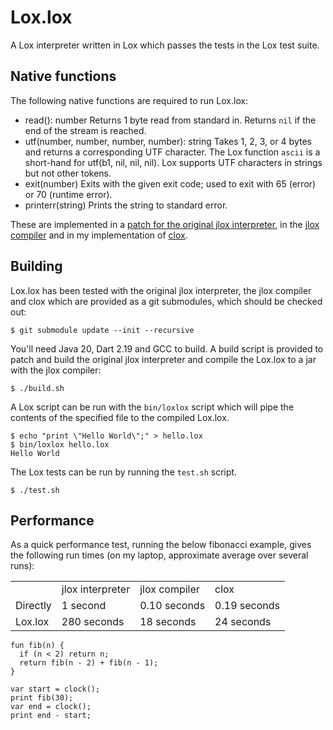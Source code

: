 # Lox.lox

A Lox interpreter written in Lox which passes the tests in the Lox test suite.

## Native functions

The following native functions are required to run Lox.lox:

* read(): number
    Returns 1 byte read from standard in.
    Returns `nil` if the end of the stream is reached.
* utf(number, number, number, number): string
    Takes 1, 2, 3, or 4 bytes and returns a corresponding UTF character.
    The Lox function `ascii` is a short-hand for utf(b1, nil, nil, nil).
    Lox supports UTF characters in strings but not other tokens.
* exit(number)
    Exits with the given exit code; used to exit with 65 (error) or 70 (runtime error).
* printerr(string)
    Prints the string to standard error.

These are implemented in a [patch for the original jlox interpreter](https://github.com/mrjameshamilton/loxlox/blob/main/Interpreter.diff), in the [jlox compiler](https://github.com/mrjameshamilton/jlox) and in my implementation of [clox](https://github.com/mrjameshamilton/clox).

## Building

Lox.lox has been tested with the original jlox interpreter, the jlox compiler and clox which are provided as a git submodules, which should be checked out:

```shell
$ git submodule update --init --recursive
```

You'll need Java 20, Dart 2.19 and GCC to build. A build script is provided to patch and build the original jlox interpreter and compile the Lox.lox to a jar with the jlox compiler:

```shell
$ ./build.sh
```

A Lox script can be run with the `bin/loxlox` script which will
pipe the contents of the specified file to the compiled Lox.lox.

```shell
$ echo "print \"Hello World\";" > hello.lox
$ bin/loxlox hello.lox
Hello World
```

The Lox tests can be run by running the `test.sh` script.

```shell
$ ./test.sh
```

## Performance

As a quick performance test, running the below fibonacci example, gives the following run times (on my laptop, approximate average over several runs):

<table>
  <tr>
    <td></td>
    <td>jlox interpreter</td>
    <td>jlox compiler</td>
    <td>clox</td>
  </tr>
  <tr>
    <td>Directly</td>
    <td>1 second</td>
    <td>0.10 seconds</td>
    <td>0.19 seconds</td>
  </tr>
  <tr>
    <td>Lox.lox</td>
    <td>280 seconds</td>
    <td>18 seconds</td>
    <td>24 seconds</td>
  </tr>
</table>

```name=fib.lox
fun fib(n) {
  if (n < 2) return n;
  return fib(n - 2) + fib(n - 1);
}

var start = clock();
print fib(30);
var end = clock();
print end - start;
```
